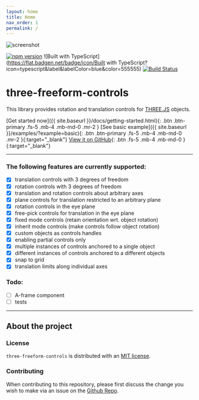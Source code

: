 ```yaml
---
layout: home
title: Home
nav_order: 1
permalink: /
---
```


![screenshot](https://i.imgur.com/cTJTG9o.png)

[![npm version](https://badge.fury.io/js/three-freeform-controls.svg)](https://badge.fury.io/js/three-freeform-controls)
![Built with TypeScript](https://flat.badgen.net/badge/icon/Built with TypeScript?icon=typescript&label&labelColor=blue&color=555555)
[![Build Status](https://travis-ci.org/tocttou/three-freeform-controls.svg?branch=master)](https://travis-ci.org/tocttou/three-freeform-controls)

# three-freeform-controls

This library provides rotation and translation controls for [THREE.JS](https://threejs.org/) objects.

[Get started now]({{ site.baseurl }}/docs/getting-started.html){: .btn .btn-primary .fs-5 .mb-4 .mb-md-0 .mr-2 }
[See basic example]({{ site.baseurl }}/examples/?example=basic){: .btn .btn-primary .fs-5 .mb-4 .mb-md-0 .mr-2 }{:target="_blank"}
[View it on GitHub](http://github.com/tocttou/three-freeform-controls){: .btn .fs-5 .mb-4 .mb-md-0 }{:target="_blank"}

---

### The following features are currently supported:

- [x] translation controls with 3 degrees of freedom
- [x] rotation controls with 3 degrees of freedom
- [x] translation and rotation controls about arbitrary axes
- [x] plane controls for translation restricted to an arbitrary plane
- [x] rotation controls in the eye plane
- [x] free-pick controls for translation in the eye plane
- [x] fixed mode controls (retain orientation wrt. object rotation)
- [x] inherit mode controls (make controls follow object rotation)
- [x] custom objects as controls handles
- [x] enabling partial controls only
- [x] multiple instances of controls anchored to a single object
- [x] different instances of controls anchored to a different objects
- [x] snap to grid
- [x] translation limits along individual axes 

### Todo:

- [ ] A-frame component
- [ ] tests

---
## About the project

### License

`three-freeform-controls` is distributed with an [MIT license](https://raw.githubusercontent.com/tocttou/three-freeform-controls/master/LICENSE).

### Contributing

When contributing to this repository, please first discuss the change you wish to make via an issue on the [Github Repo](https://github.com/tocttou/three-freeform-controls/issues/new).
